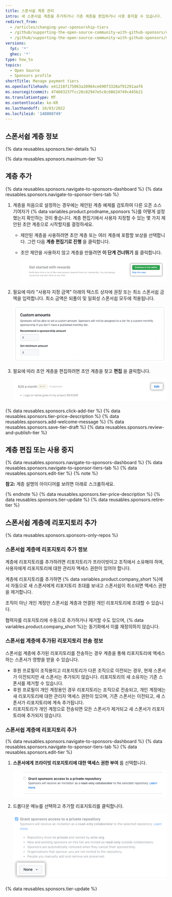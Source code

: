 ```yaml
---
title: 스폰서쉽 계층 관리
intro: 새 스폰서쉽 계층을 추가하거나 기존 계층을 편집하거나 사용 중지할 수 있습니다.
redirect_from:
  - /articles/changing-your-sponsorship-tiers
  - /github/supporting-the-open-source-community-with-github-sponsors/changing-your-sponsorship-tiers
  - /github/supporting-the-open-source-community-with-github-sponsors/managing-your-sponsorship-tiers
versions:
  fpt: '*'
  ghec: '*'
type: how_to
topics:
  - Open Source
  - Sponsors profile
shortTitle: Manage payment tiers
ms.openlocfilehash: e41218f175063a20964ce690f3328af91291aaf6
ms.sourcegitcommit: 474603237fcc20c82947e5c8c68624749c445b21
ms.translationtype: MT
ms.contentlocale: ko-KR
ms.lasthandoff: 10/03/2022
ms.locfileid: '148008749'
---
```

## 스폰서쉽 계층 정보

{% data reusables.sponsors.tier-details %}

{% data reusables.sponsors.maximum-tier %}

## 계층 추가

{% data reusables.sponsors.navigate-to-sponsors-dashboard %} {% data reusables.sponsors.navigate-to-sponsor-tiers-tab %}
1. 계층을 처음으로 설정하는 경우에는 제안된 계층 예제를 검토하여 다른 오픈 소스 기여자가 {% data variables.product.prodname_sponsors %}를 어떻게 설정했는지 확인하는 것이 좋습니다. 계층 편집기에서 사용자 지정할 수 있는 몇 가지 제안된 초안 계층으로 시작할지를 결정하세요.
   - 제안된 계층을 사용하려면 초안 계층 또는 여러 계층에 포함할 보상을 선택합니다. 그런 다음 **계층 편집기로 진행** 을 클릭합니다.
   - 초안 제안을 사용하지 않고 계층을 만들려면 **이 단계 건너뛰기** 를 클릭합니다.
     
     !["이 단계 건너뛰기" 옵션 및 "계층 편집기 계속하기" 단추의 스크린샷](/assets/images/help/sponsors/tier-editor-button.png)

1. 필요에 따라 "사용자 지정 금액" 아래의 텍스트 상자에 권장 또는 최소 스폰서쉽 금액을 입력합니다. 최소 금액은 되풀이 및 일회성 스폰서쉽 모두에 적용됩니다.

   ![사용자 지정 금액 필드의 스크린샷](/assets/images/help/sponsors/custom-amounts.png)

1. 필요에 따라 초안 계층을 편집하려면 초안 계층을 찾고 **편집** 을 클릭합니다.

   ![초안 계층 옆의 편집 단추 스크린샷](/assets/images/help/sponsors/draft-tier-edit.png)

{% data reusables.sponsors.click-add-tier %} {% data reusables.sponsors.tier-price-description %} {% data reusables.sponsors.add-welcome-message %} {% data reusables.sponsors.save-tier-draft %} {% data reusables.sponsors.review-and-publish-tier %}

## 계층 편집 또는 사용 중지

{% data reusables.sponsors.navigate-to-sponsors-dashboard %} {% data reusables.sponsors.navigate-to-sponsor-tiers-tab %} {% data reusables.sponsors.edit-tier %} {% note %}

  **참고:** 계층 설명의 아이디어를 보려면 아래로 스크롤하세요.

  {% endnote %} {% data reusables.sponsors.tier-price-description %} {% data reusables.sponsors.tier-update %} {% data reusables.sponsors.retire-tier %}

## 스폰서쉽 계층에 리포지토리 추가

{% data reusables.sponsors.sponsors-only-repos %}

### 스폰서쉽 계층에 리포지토리 추가 정보

계층에 리포지토리를 추가하려면 리포지토리가 프라이빗이고 조직에서 소유해야 하며, 사용자에게 리포지토리에 대한 관리자 액세스 권한이 있어야 합니다.

계층에 리포지토리를 추가하면 {% data variables.product.company_short %}에서 자동으로 새 스폰서에게 리포지토리 초대를 보내고 스폰서쉽이 취소되면 액세스 권한을 제거합니다. 

조직이 아닌 개인 계정만 스폰서쉽 계층과 연결된 개인 리포지토리에 초대할 수 있습니다.

협력자를 리포지토리에 수동으로 추가하거나 제거할 수도 있으며, {% data variables.product.company_short %}는 동기화에서 이를 재정의하지 않습니다. 

### 스폰서쉽 계층에 추가된 리포지토리 전송 정보

스폰서쉽 계층에 추가된 리포지토리를 전송하는 경우 계층을 통해 리포지토리에 액세스하는 스폰서가 영향을 받을 수 있습니다.

- 후원 프로필이 조직용이고 리포지토리가 다른 조직으로 이전되는 경우, 현재 스폰서가 이전되지만 새 스폰서는 추가되지 않습니다. 리포지토리의 새 소유자는 기존 스폰서를 제거할 수 있습니다.
- 후원 프로필이 개인 계정용인 경우 리포지토리는 조직으로 전송되고, 개인 계정에는 새 리포지토리에 대한 관리자 액세스 권한이 있으며, 기존 스폰서는 이전되고, 새 스폰서가 리포지토리에 계속 추가됩니다.
- 리포지토리가 개인 계정으로 전송되면 모든 스폰서가 제거되고 새 스폰서가 리포지토리에 추가되지 않습니다.

### 스폰서쉽 계층에 리포지토리 추가

{% data reusables.sponsors.navigate-to-sponsors-dashboard %} {% data reusables.sponsors.navigate-to-sponsor-tiers-tab %} {% data reusables.sponsors.edit-tier %}
1. **스폰서에게 프라이빗 리포지토리에 대한 액세스 권한 부여** 를 선택합니다.

   ![스폰서에게 프라이빗 리포지토리에 대한 액세스 권한 부여하는 확인란의 스크린샷](/assets/images/help/sponsors/grant-sponsors-access-to-repo-checkbox.png)

1. 드롭다운 메뉴를 선택하고 추가할 리포지토리를 클릭합니다.

   ![스폰서에게 액세스 권한을 부여할 리포지토리를 선택하는 드롭다운 메뉴의 스크린샷](/assets/images/help/sponsors/grant-sponsors-access-to-repo-dropdown.png)

{% data reusables.sponsors.tier-update %}
